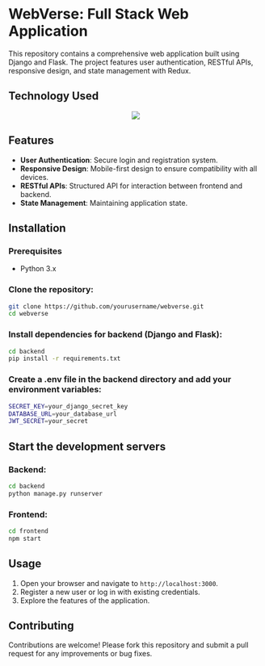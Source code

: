 # WebVerse: Full Stack Web Application

This repository contains a comprehensive web application built using Django and Flask. The project features user authentication, RESTful APIs, responsive design, and state management with Redux.

## Technology Used

<p align="center">
  <a href="https://skillicons.dev">
    <img src="https://skillicons.dev/icons?i=html,css,python,django,flask,mysql,postman" />
  </a>
</p>

## Features
- **User Authentication**: Secure login and registration system.
- **Responsive Design**: Mobile-first design to ensure compatibility with all devices.
- **RESTful APIs**: Structured API for interaction between frontend and backend.
- **State Management**: Maintaining application state.

## Installation

### Prerequisites
- Python 3.x

### Clone the repository:
```bash
git clone https://github.com/yourusername/webverse.git
cd webverse
```

### Install dependencies for backend (Django and Flask):
```bash
cd backend
pip install -r requirements.txt
```

### Create a .env file in the backend directory and add your environment variables:
```bash
SECRET_KEY=your_django_secret_key
DATABASE_URL=your_database_url
JWT_SECRET=your_secret
```

## Start the development servers
### Backend:
```bash
cd backend
python manage.py runserver
```
### Frontend:
```bash
cd frontend
npm start
```

## Usage

1. Open your browser and navigate to `http://localhost:3000`.
2. Register a new user or log in with existing credentials.
3. Explore the features of the application.

## Contributing

Contributions are welcome! Please fork this repository and submit a pull request for any improvements or bug fixes.

